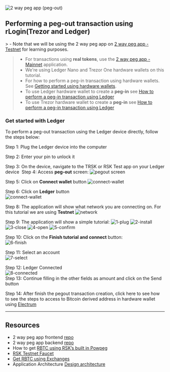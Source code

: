 ![2 way peg app (peg-out)](/assets/img/guides/two-way-peg-app/pegout.gif)

## Performing a peg-out transaction using rLogin(Trezor and Ledger)

​> - Note that we will be using the 2 way peg app on [2 way peg app - Testnet](https://2wp-app.testnet.rootstock.io/) for learning purposes.
> - For transactions using **real tokens**, use the [2 way peg app - Mainnet](https://2wp-app.rootstock.io/) application.
> - We're using Ledger Nano and Trezor One hardware wallets on this tutorial.
> - For how to perform a peg-in transaction using hardware wallets. See [Getting started using hardware wallets](/guides/two-way-peg-app/getting-started#using-hardware-wallets).
> - To use Ledger hardware wallet to create a **peg-in** see [How to perform a peg-in transaction using Ledger](/guides/two-way-peg-app/getting-started#performing-a-peg-in-transaction-with-ledger)
> - To use Trezor hardware wallet to create a **peg-in** see [How to perform a peg-in transaction using Ledger](/guides/two-way-peg-app/getting-started#trezor-hardware-wallet)


### Get started with Ledger

To perform a peg-out transaction using the Ledger device directly, follow the steps below:

Step 1:  Plug the Ledger device into the computer

Step 2: Enter your pin to unlock it

Step 3: On the device, navigate to the TRSK or RSK Test app on your Ledger device
​
Step 4: Access **peg-out** screen:
![pegout screen](/assets/img/guides/two-way-peg-app/using-hd-wallets/acessing-pegout-screen.png)

Step 5: Click on **Connect wallet** button
![connect-wallet](/assets/img/guides/two-way-peg-app/using-hd-wallets/connect-wallet.png)

Step 6: Click on **Ledger** button <br/>
![connect-wallet](/assets/img/guides/two-way-peg-app/using-hd-wallets/ledger.png)


Step 8: The application will show what network you are connecting on. For this tutorial we are using **Testnet**
![network](/assets/img/guides/two-way-peg-app/using-hd-wallets/network.png)

Step 9: The application will show a simple tutorial:
![1-plug](/assets/img/guides/two-way-peg-app/using-hd-wallets/1-plug.png)
![2-install](/assets/img/guides/two-way-peg-app/using-hd-wallets/2-install.png)
![3-close](/assets/img/guides/two-way-peg-app/using-hd-wallets/3-close.png)
![4-open](/assets/img/guides/two-way-peg-app/using-hd-wallets/4-open.png)
![5-confirm](/assets/img/guides/two-way-peg-app/using-hd-wallets/5-confirm.png)

Step 10: Click on the **Finish tutorial and connect** button: <br/>
![6-finish](/assets/img/guides/two-way-peg-app/using-hd-wallets/6-finish.png)

Step 11: Select an account <br/>
![7-select](/assets/img/guides/two-way-peg-app/using-hd-wallets/select.png)

Step 12: Ledger Connected <br/>
![8-connected](/assets/img/guides/two-way-peg-app/using-hd-wallets/ledger-connected.png)
<br/>
Step 13: Continue filling in the other fields as amount and click on the Send button

Step 14: After finish the pegout transaction creation, click here to see how to see the steps to access to Bitcoin derived address in hardware wallet using [Electrum](/guides/two-way-peg-app/advanced-operations/#electrum-hardware-wallets)

--- 

## Resources
- 2 way peg app frontend [repo](https://github.com/rsksmart/2wp-app)
- 2 way peg app backend [repo](https://github.com/rsksmart/2wp-api)
- How to get [RBTC using RSK’s built in Powpeg](https://developers.rootstock.io/guides/get-crypto-on-rsk/powpeg-btc-rbtc/)
- [RSK Testnet Faucet](https://faucet.rootstock.io/)
- [Get RBTC using Exchanges](https://developers.rootstock.io/guides/get-crypto-on-rsk/rbtc-exchanges/)
- Application Architecture [Design architecture](/guides/two-way-peg-app/tech/design-architecture)